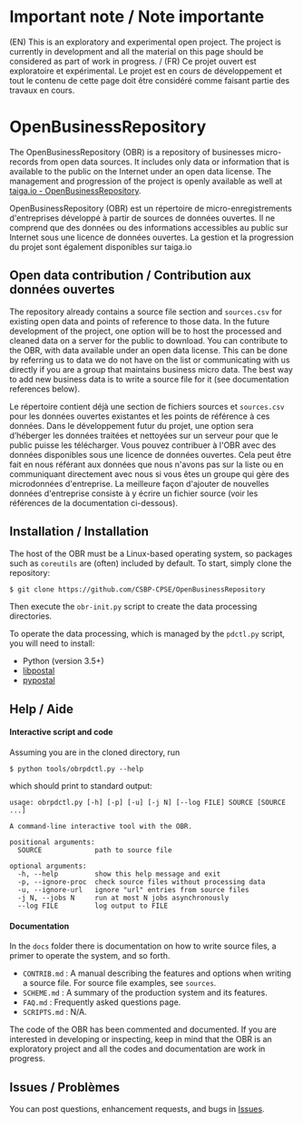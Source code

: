 # Important note / Note importante
(EN) This is an exploratory and experimental open project. The project is currently in development and all the material on this page
should be considered as part of work in progress. / (FR) Ce projet ouvert est exploratoire et expérimental. Le
projet est en cours de développement et tout le contenu de cette page doit être considéré comme faisant partie des travaux en cours.

# OpenBusinessRepository

The OpenBusinessRepository (OBR) is a repository of businesses micro-records from open data sources. It includes only data or information that is available to the public on the Internet under an open data license. The management and progression of the project is openly available as well at [taiga.io - OpenBusinessRepository](https://tree.taiga.io/project/virtualtorus-openbusinessrepository/).

OpenBusinessRepository (OBR) est un répertoire de micro-enregistrements d'entreprises développé à partir de sources de données ouvertes. Il ne comprend que des données ou des informations accessibles au public sur Internet sous une licence de données ouvertes. La gestion et la progression du projet sont également disponibles sur taiga.io

## Open data contribution / Contribution aux données ouvertes

The repository already contains a source file section and `sources.csv` for existing open data and points of reference to those data. In the future development of the project, one option will be to host the processed and cleaned data on a server for the public to download. You can contribute to the OBR, with data available under an open data license. This can be done by referring us to data we do not have on the list or communicating with us directly if you are a group that maintains business micro data. The best way to add new business data is to write a source file for it (see documentation references below).

Le répertoire contient déjà une section de fichiers sources et `sources.csv` pour les données ouvertes existantes et les points de référence à ces données. Dans le développement futur du projet, une option sera d’héberger les données traitées et nettoyées sur un serveur pour que le public puisse les télécharger. Vous pouvez contribuer à l'OBR avec des données disponibles sous une licence de données ouvertes. Cela peut être fait en nous référant aux données que nous n'avons pas sur la liste ou en communiquant directement avec nous si vous êtes un groupe qui gère des microdonnées d'entreprise. La meilleure façon d'ajouter de nouvelles données d'entreprise consiste à y écrire un fichier source (voir les références de la documentation ci-dessous).

## Installation / Installation

The host of the OBR must be a Linux-based operating system, so packages such as `coreutils` are (often) included by default. To start, simply clone the repository:

```bash
$ git clone https://github.com/CSBP-CPSE/OpenBusinessRepository
```
Then execute the `obr-init.py` script to create the data processing directories.

To operate the data processing, which is managed by the `pdctl.py` script, you will need to install:
- Python (version 3.5+)
- [libpostal](https://github.com/openvenues/libpostal)
- [pypostal](https://github.com/openvenues/pypostal)

## Help / Aide

#### Interactive script and code

Assuming you are in the cloned directory, run 

```shell
$ python tools/obrpdctl.py --help
```

which should print to standard output:

```
usage: obrpdctl.py [-h] [-p] [-u] [-j N] [--log FILE] SOURCE [SOURCE ...]

A command-line interactive tool with the OBR.

positional arguments:
  SOURCE             path to source file

optional arguments:
  -h, --help         show this help message and exit
  -p, --ignore-proc  check source files without processing data
  -u, --ignore-url   ignore "url" entries from source files
  -j N, --jobs N     run at most N jobs asynchronously
  --log FILE         log output to FILE
```

#### Documentation

In the `docs` folder there is documentation on how to write source files, a primer to operate the system, and so forth.

- `CONTRIB.md` : A manual describing the features and options when writing a source file. For source file examples, see `sources`.
- `SCHEME.md` : A summary of the production system and its features.
- `FAQ.md` : Frequently asked questions page.
- `SCRIPTS.md` : N/A.

The code of the OBR has been commented and documented. If you are interested in developing or inspecting, keep in mind that the OBR is an exploratory project and all the codes and documentation are work in progress. 

## Issues / Problèmes

You can post questions, enhancement requests, and bugs in [Issues](https://github.com/CSBP-CPSE/OpenBusinessRepository/issues).

